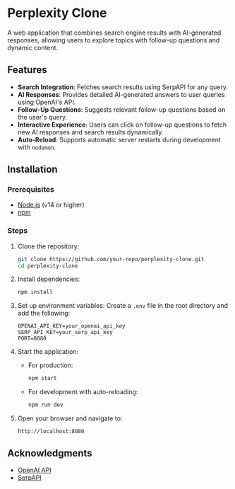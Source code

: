 # Perplexity Clone

A web application that combines search engine results with AI-generated responses, allowing users to explore topics with follow-up questions and dynamic content.

## Features

- **Search Integration**: Fetches search results using SerpAPI for any query.
- **AI Responses**: Provides detailed AI-generated answers to user queries using OpenAI's API.
- **Follow-Up Questions**: Suggests relevant follow-up questions based on the user's query.
- **Interactive Experience**: Users can click on follow-up questions to fetch new AI responses and search results dynamically.
- **Auto-Reload**: Supports automatic server restarts during development with `nodemon`.

## Installation

### Prerequisites
- [Node.js](https://nodejs.org/) (v14 or higher)
- [npm](https://www.npmjs.com/)

### Steps
1. Clone the repository:
   ```bash
   git clone https://github.com/your-repo/perplexity-clone.git
   cd perplexity-clone
   ```

2. Install dependencies:
   ```bash
   npm install
   ```

3. Set up environment variables:
   Create a `.env` file in the root directory and add the following:
   ```env
   OPENAI_API_KEY=your_openai_api_key
   SERP_API_KEY=your_serp_api_key
   PORT=8080
   ```

4. Start the application:
   - For production:
     ```bash
     npm start
     ```
   - For development with auto-reloading:
     ```bash
     npm run dev
     ```

5. Open your browser and navigate to:
   ```
   http://localhost:8080
   ```

## Acknowledgments
- [OpenAI API](https://openai.com/)
- [SerpAPI](https://serpapi.com/)

